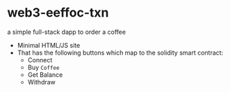 # web3-eeffoc-txn
a simple full-stack dapp to order a coffee
- Minimal HTML/JS site
- That has the following buttons which map to the solidity smart contract:
    - Connect
    - Buy `Coffee`
    - Get Balance
    - Withdraw